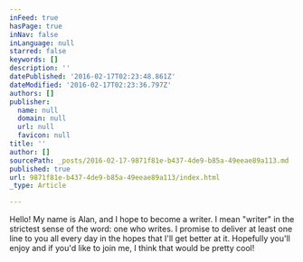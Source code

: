```yaml
---
inFeed: true
hasPage: true
inNav: false
inLanguage: null
starred: false
keywords: []
description: ''
datePublished: '2016-02-17T02:23:48.861Z'
dateModified: '2016-02-17T02:23:36.797Z'
authors: []
publisher:
  name: null
  domain: null
  url: null
  favicon: null
title: ''
author: []
sourcePath: _posts/2016-02-17-9871f81e-b437-4de9-b85a-49eeae89a113.md
published: true
url: 9871f81e-b437-4de9-b85a-49eeae89a113/index.html
_type: Article

---
```

Hello! My name is Alan,  and I hope to become a writer. I mean "writer" in the strictest sense of the word: one who writes. I promise to deliver at least one line to you all every day in the hopes that I'll get better at it. Hopefully you'll enjoy and if you'd like to join me, I think that would be pretty cool!